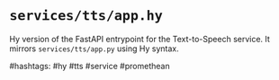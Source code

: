 # `services/tts/app.hy`

Hy version of the FastAPI entrypoint for the Text-to-Speech service.
It mirrors `services/tts/app.py` using Hy syntax.

\#hashtags: #hy #tts #service #promethean
